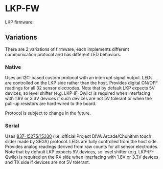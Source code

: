 # LKP-FW

LKP firmware.

## Variations

There are 2 variations of firmware, each implements different communication protocol and has different LED behaviors.

### Native

Uses an I2C-based custom protocol with an interrupt signal output. LEDs are controlled on the LKP side rather than the host. Provides digital ON/OFF readings for all 32 sensor electrodes. Note that by default LKP expects 5V devices, so level shifter (e.g. LKP-IF-Qwiic) is required when interfacing with 1.8V or 3.3V devices if such devices are not 5V tolerant or when the pull-up resistors are hard-wired to the board.

Protocol is subject to change in the future.

### Serial

Uses [837-15275/15330][sega-slider] (i.e. official Project DIVA Arcade/Chunithm touch slider made by SEGA) protocol. LEDs are fully controlled from the host side. Provides analog readings derived from raw counts for all sensor electrodes. Note that by default LKP expects 5V devices, so level shifter (e.g. LKP-IF-Qwiic) is required on the RX side when interfacing with 1.8V or 3.3V devices and TX side if devices are not 5V tolerant.

[sega-slider]: https://gist.github.com/dogtopus/b61992cfc383434deac5fab11a458597
